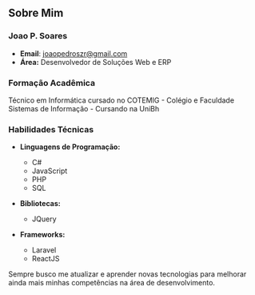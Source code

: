 ## Sobre Mim

### Joao P. Soares

- **Email**: [joaopedroszr@gmail.com](mailto:joaopedroszr@gmail.com)
- **Área:** Desenvolvedor de Soluções Web e ERP

### Formação Acadêmica

Técnico em Informática cursado no COTEMIG - Colégio e Faculdade
Sistemas de Informação - Cursando na UniBh

### Habilidades Técnicas

- **Linguagens de Programação:**
  - C#
  - JavaScript
  - PHP
  - SQL

- **Bibliotecas:**
  - JQuery

- **Frameworks:**
  - Laravel
  - ReactJS

Sempre busco me atualizar e aprender novas tecnologias para melhorar ainda mais minhas competências na área de desenvolvimento.
